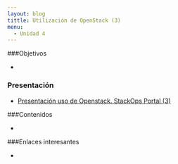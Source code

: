 ```yaml
---
layout: blog
tittle: Utilización de OpenStack (3)
menu:
  - Unidad 4
---
```

###Objetivos

* 

### Presentación

* [Presentación uso de Openstack. StackOps Portal (3)](presentacion)

###Contenidos

* 

###Enlaces interesantes

* 